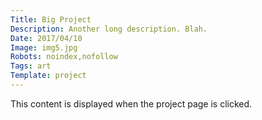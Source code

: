 ```yaml
---
Title: Big Project
Description: Another long description. Blah.
Date: 2017/04/10
Image: img5.jpg
Robots: noindex,nofollow
Tags: art
Template: project
---
```


This content is displayed when the project page is clicked.
